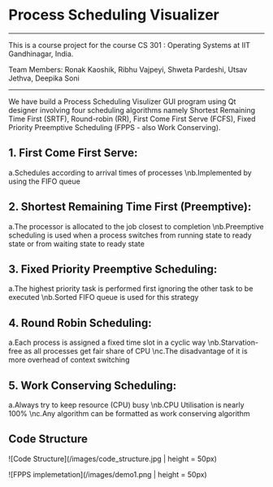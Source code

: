 # Process Scheduling Visualizer

----------------------------------------------------------------------------------------------------------------------------------------------------------------------

This is a course project for the course CS 301 : Operating Systems at IIT Gandhinagar, India.

Team Members: Ronak Kaoshik, Ribhu Vajpeyi, Shweta Pardeshi, Utsav Jethva, Deepika Soni

-----------------------------------------------------------------------------------------------------------------------------------------------------------------------

We have build a Process Scheduling Visulizer GUI program using Qt designer involving four scheduling algorithms namely Shortest Remaining Time First (SRTF), Round-robin (RR), First Come First Serve (FCFS), Fixed Priority Preemptive Scheduling (FPPS - also Work Conserving).

## 1. First Come First Serve:
   a.Schedules according to arrival times of processes
   \nb.Implemented by using the FIFO queue

## 2. Shortest Remaining Time First (Preemptive):
   a.The processor is allocated to the job closest to completion
   \nb.Preemptive scheduling is used when a process switches from running state to ready state or from waiting state to ready state

## 3. Fixed Priority Preemptive Scheduling:
   a.The highest priority task is  performed first ignoring the other task to be executed
   \nb.Sorted FIFO queue is used for this strategy

## 4. Round Robin Scheduling:
   a.Each process is assigned a fixed time slot in a cyclic way
   \nb.Starvation-free as all processes get fair share of CPU
   \nc.The disadvantage of it is more overhead of context switching

## 5. Work Conserving Scheduling:
   a.Always try to keep resource (CPU) busy
   \nb.CPU Utilisation is nearly 100%
   \nc.Any algorithm can be formatted as work conserving algorithm

## Code Structure

![Code Structure](/images/code_structure.jpg | height = 50px)

![FPPS implemetation](/images/demo1.png | height = 50px)







